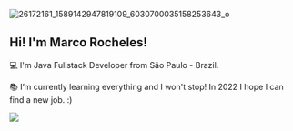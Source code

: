 ![26172161_1589142947819109_6030700035158253643_o](https://user-images.githubusercontent.com/81653024/145266816-4e84b26e-3e57-4b96-adcb-d21024637c01.jpg)

## Hi! I'm Marco Rocheles!

 

:computer: I'm Java Fullstack Developer from São Paulo - Brazil.

:books: I’m currently learning everything and I won't stop! In 2022 I hope I can find a new job. :)

<code><img src= "	https://img.shields.io/badge/LinkedIn-0077B5?style=for-the-badge&logo=linkedin&logoColor=white"></code>


